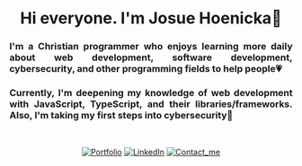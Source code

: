  <div align="center">
 
 <h1 align="center">Hi everyone. I'm Josue Hoenicka👋</h1>
 <h3 align="justify">I'm a Christian programmer who enjoys learning more daily about web development, software development, cybersecurity, and other programming fields to help people💗</h3>
<h3 align="justify">Currently, I'm deepening my knowledge of web development with JavaScript, TypeScript, and their libraries/frameworks. Also, I'm taking my first steps into cybersecurity🚀</h3>
 
 <br>
 
[![Portfolio](https://img.shields.io/badge/Portfolio-151515?style=for-the-badge&logo=google&logoColor=ffffff)](https://hackenicka.firebaseapp.com/)
[![LinkedIn](https://img.shields.io/badge/LinkedIn-151515?style=for-the-badge&logo=linkedin&logoColor=ffffff)](https://www.linkedin.com/in/josuehoenicka/)
[![Contact_me](https://img.shields.io/badge/Contact_me-151515?style=for-the-badge&logo=gmail&logoColor=ffffff)](https://mail.google.com/mail/?view=cm&fs=1&to=josuee.vzla%40gmail.com)
  
</div>

<!-- <img align="center" src="https://github-readme-stats.vercel.app/api?username=josuehoenicka&show_icons=true&theme=dark&title_color=ffffff&text_color=ffffff&hide_border=true&locale=en" alt="josuehoenicka" style="height: 12em;"/>
 
<img align="center" src="https://github-readme-stats.vercel.app/api/top-langs/?username=josuehoenicka&langs_count=3&theme=dark&hide_border=true&hide=html,scss,css,ruby,java,racket,sass" style="height: 12em;"/> -->





  

  




